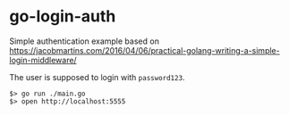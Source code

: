 # go-login-auth

Simple authentication example based on https://jacobmartins.com/2016/04/06/practical-golang-writing-a-simple-login-middleware/

The user is supposed to login with `password123`.

```
$> go run ./main.go
$> open http://localhost:5555
```
